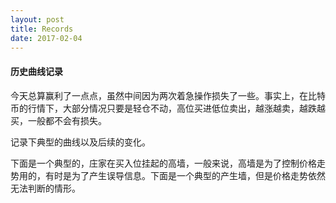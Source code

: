 ```yaml
---
layout: post
title: Records
date: 2017-02-04
---
```



#### 历史曲线记录

今天总算赢利了一点点，虽然中间因为两次着急操作损失了一些。事实上，在比特币的行情下，大部分情况只要是轻仓不动，高位买进低位卖出，越涨越卖，越跌越买，一般都不会有损失。

记录下典型的曲线以及后续的变化。

下面是一个典型的，庄家在买入位挂起的高墙，一般来说，高墙是为了控制价格走势用的，有时是为了产生误导信息。下面是一个典型的产生墙，但是价格走势依然无法判断的情形。


